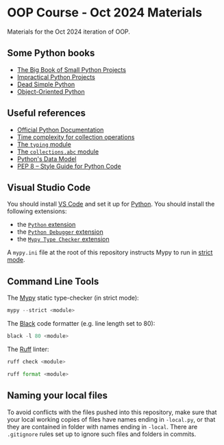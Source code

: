 # OOP Course - Oct 2024 Materials

Materials for the Oct 2024 iteration of OOP.

## Some Python books

- [The Big Book of Small Python Projects](https://nostarch.com/big-book-small-python-projects)
- [Impractical Python Projects](https://nostarch.com/impracticalpythonprojects)
- [Dead Simple Python](https://nostarch.com/dead-simple-python)
- [Object-Oriented Python](https://nostarch.com/object-oriented-python)

## Useful references

- [Official Python Documentation](https://docs.python.org/3/)
- [Time complexity for collection operations](https://wiki.python.org/moin/TimeComplexity)
- [The ``typing`` module](https://docs.python.org/3/library/typing.html)
- [The ``collections.abc`` module](https://docs.python.org/3/library/collections.abc.html)
- [Python's Data Model](https://docs.python.org/3/reference/datamodel.html)
- [PEP 8 – Style Guide for Python Code](https://peps.python.org/pep-0008/)

## Visual Studio Code

You should install [VS Code](https://code.visualstudio.com/) and set it up for [Python](https://code.visualstudio.com/Docs/languages/python).
You should install the following extensions:

- the [`Python` extension](https://marketplace.visualstudio.com/items?itemName=ms-python.python)
- the [`Python Debugger` extension](https://marketplace.visualstudio.com/items?itemName=ms-python.debugpy)
- the [`Mypy Type Checker` extension](https://marketplace.visualstudio.com/items?itemName=ms-python.mypy-type-checker)

A `mypy.ini` file at the root of this repository instructs Mypy to run in [strict mode](https://mypy.readthedocs.io/en/stable/command_line.html#cmdoption-mypy-strict).

## Command Line Tools

The [Mypy](https://github.com/python/mypy) static type-checker (in strict mode):

```py
mypy --strict <module>
```

The [Black](https://github.com/psf/black) code formatter (e.g. line length set to 80):

```py
black -l 80 <module>
```

The [Ruff](https://github.com/astral-sh/ruff) linter:

```py
ruff check <module>
```

```py
ruff format <module>
```

## Naming your local files

To avoid conflicts with the files pushed into this repository, make sure that your local working copies of files have names ending in `-local.py`, or that they are contained in folder with names ending in `-local`.
There are `.gitignore` rules set up to ignore such files and folders in commits.
